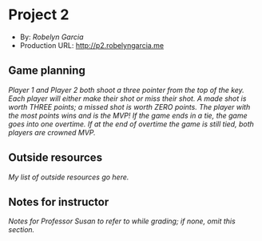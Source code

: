 # Project 2
+ By: *Robelyn Garcia*
+ Production URL: <http://p2.robelyngarcia.me>

## Game planning
*Player 1 and Player 2 both shoot a three pointer from the top of the key. Each player will either make their shot or miss their shot. A made shot is worth THREE points; a missed shot is worth ZERO points. The player with the most points wins and is the MVP! If the game ends in a tie, the game goes into one overtime. If at the end of overtime the game is still tied, both players are crowned MVP.*

## Outside resources
*My list of outside resources go here.*

## Notes for instructor
*Notes for Professor Susan to refer to while grading; if none, omit this section.*
